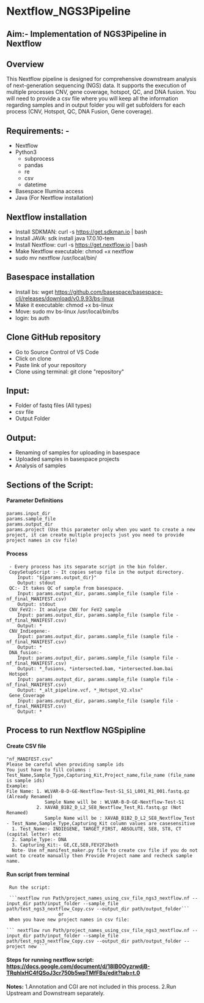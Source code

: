 # Nextflow_NGS3Pipeline 
## Aim:- Implementation of NGS3Pipeline in Nextflow 
## Overview 
This Nextflow pipeline is designed for comprehensive downstream analysis of next-generation sequencing (NGS) data. It supports the execution of multiple processes CNV, gene coverage, hotspot, QC, and DNA fusion. You will need to provide a csv file where you will keep all the information regarding samples and in output folder you will get subfolders for each process (CNV, Hotspot, QC, DNA Fusion, Gene coverage).  
## Requirements: -
  * Nextflow
  * Python3
    * subprocess
    * pandas
    * re
    * csv
    * datetime 
  * Basespace Illumina access
  * Java (For Nextflow installation)
## Nextflow installation
  * Install SDKMAN:
      curl -s https://get.sdkman.io | bash
  * Install JAVA:
      sdk install java 17.0.10-tem
  * Install Nextflow:
      curl -s https://get.nextflow.io | bash
  * Make Nextflow executable:
      chmod +x nextflow
  * sudo mv nextflow /usr/local/bin/
## Basespace installation
  * Install bs: 
      wget https://github.com/basespace/basespace-cli/releases/download/v0.9.93/bs-linux
  * Make it executable: 
      chmod +x bs-linux
  * Move: 
      sudo mv bs-linux /usr/local/bin/bs
  * login: 
      bs auth
## Clone GitHub repository
   - Go to Source Control of VS Code
   - Click on clone
   - Paste link of your repository
   - Clone using terminal: git clone "repository"
## Input:
  * Folder of fastq files (All types)
  * csv file
  * Output Folder
## Output:
  * Renaming of samples for uploading in basespace
  * Uploaded samples in basespace projects
  * Analysis of samples
## Sections of the Script:
#### Parameter Definitions
    params.input_dir 
    params.sample_file 
    params.output_dir 
    params.project (Use this parameter only when you want to create a new project, it can create multiple projects just you need to provide project names in csv file)
####  Process
     - Every process has its separate script in the bin folder.
     CopySetupScript :- It copies setup file in the output directory.
        Input: "${params.output_dir}" 
        Output: stdout 
     QC:- It takes QC of sample from basespace.   
        Input: params.output_dir, params.sample_file (sample file - nf_final_MANIFEST.csv) 
        Output: stdout 
     CNV_FeV2:- It analyse CNV for FeV2 sample
        Input: params.output_dir, params.sample_file (sample file - nf_final_MANIFEST.csv)
        Output: *
     CNV_Indiegene:- 
        Input: params.output_dir, params.sample_file (sample file - nf_final_MANIFEST.csv)
        Output: *
     DNA_fusion:-
        Input: params.output_dir, params.sample_file (sample file - nf_final_MANIFEST.csv)
        Output: *_fusions, *intersected.bam, *intersected.bam.bai
     Hotspot
        Input: params.output_dir, params.sample_file (sample file - nf_final_MANIFEST.csv)
        Output: *_alt_pipeline.vcf, *_Hotspot_V2.xlsx"
     Gene_Coverage
        Input: params.output_dir, params.sample_file (sample file - nf_final_MANIFEST.csv)
        Output: *
## Process to run Nextflow NGSpipline
 #### Create CSV file
    "nf_MANIFEST.csv" 
    Please be careful when providing sample ids
    You just have to fill columns : Test_Name,Sample_Type,Capturing_Kit,Project_name,file_name (file_name is sample ids)
    Example:
    File Name: 1. WLVAR-B-D-GE-Nextflow-Test-S1_S1_L001_R1_001.fastq.gz (Already Renamed)
                  Sample Name will be : WLVAR-B-D-GE-Nextflow-Test-S1
               2. XAVAB_B1B2_D_L2_SE8_Nextflow_Test_R1.fastq.gz (Not Renamed)
                  Sample Name will be : XAVAB_B1B2_D_L2_SE8_Nextflow_Test
    - Test_Name,Sample_Type,Capturing_Kit column values are casesensitive
      1. Test_Name:- INDIEGENE, TARGET_FIRST, ABSOLUTE, SE8, ST8, CT (capital letter) etc
      2. Sample_Type:- DNA
      3. Capturing_Kit:- GE,CE,SE8,FEV2F2both
      Note- Use nf_manifest_maker.py file to create csv file if you do not want to create manually then Provide Project name and recheck sample name.
  #### Run script from terminal
     Run the script: 
     
     ```nextflow run Path/project_names_using_csv_file_ngs3_nextflow.nf --input_dir path/input_folder --sample_file path/test_ngs3_nextflow_Copy.csv --output_dir path/output_folder``` 
                       or
     When you have new project names in csv file:
     
    ``` nextflow run Path/project_names_using_csv_file_ngs3_nextflow.nf --input_dir path/input_folder --sample_file path/test_ngs3_nextflow_Copy.csv --output_dir path/output_folder --project new ```
   
  #### Steps for running nextflow script: https://docs.google.com/document/d/18IB0OyzrwdjB-TRqhlxHC4fQSoJ3cr750b5wpTMfFBs/edit?tab=t.0

  **Notes:** 
  1.Annotation and CGI are not included in this process. 
  2.Run Upstream and Downstream separately.
  
  




    
    

     
    
    

    
